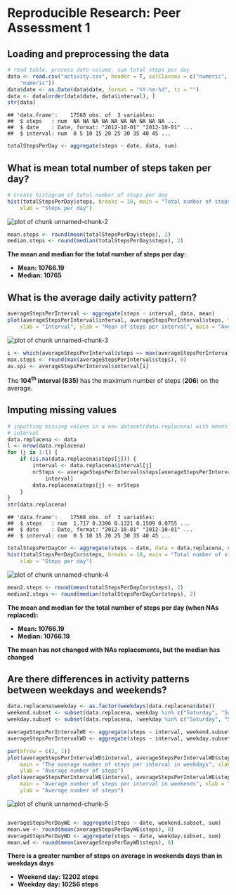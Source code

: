 # Reproducible Research: Peer Assessment 1


## Loading and preprocessing the data

```r
# read table, process date column, sum total steps per day
data <- read.csv("activity.csv", header = T, colClasses = c("numeric", "character", 
    "numeric"))
data$date <- as.Date(data$date, format = "%Y-%m-%d", tz = "")
data <- data[order(data$date, data$interval), ]
str(data)
```

```
## 'data.frame':	17568 obs. of  3 variables:
##  $ steps   : num  NA NA NA NA NA NA NA NA NA NA ...
##  $ date    : Date, format: "2012-10-01" "2012-10-01" ...
##  $ interval: num  0 5 10 15 20 25 30 35 40 45 ...
```

```r
totalStepsPerDay <- aggregate(steps ~ date, data, sum)
```


## What is mean total number of steps taken per day?


```r
# create histogram of total number of steps per day
hist(totalStepsPerDay$steps, breaks = 10, main = "Total number of steps per day", 
    xlab = "Steps per day")
```

![plot of chunk unnamed-chunk-2](figure/unnamed-chunk-2.png) 

```r
mean.steps <- round(mean(totalStepsPerDay$steps), 2)
median.steps <- round(median(totalStepsPerDay$steps), 2)
```

**The mean and median for the total number of steps per day:**  
- **Mean: 10766.19**
- **Median: 10765**

## What is the average daily activity pattern?

```r
averageStepsPerInterval <- aggregate(steps ~ interval, data, mean)
plot(averageStepsPerInterval$interval, averageStepsPerInterval$steps, type = "l", 
    xlab = "Interval", ylab = "Mean of steps per interval", main = "Average number of steps per interval")
```

![plot of chunk unnamed-chunk-3](figure/unnamed-chunk-3.png) 

```r
i <- which(averageStepsPerInterval$steps == max(averageStepsPerInterval$steps))
max.steps <- round(max(averageStepsPerInterval$steps), 0)
av.spi <- averageStepsPerInterval$interval[i]
```

The **104<sup>th</sup> interval (835)** has the maximum number of steps (**206**) on the average.

## Imputing missing values

```r
# inputting missing values in a new dataset(data.replacena) with means for
# interval
data.replacena <- data
l <- nrow(data.replacena)
for (j in 1:l) {
    if (is.na(data.replacena$steps[j])) {
        interval <- data.replacena$interval[j]
        nrSteps <- averageStepsPerInterval$steps[averageStepsPerInterval$interval == 
            interval]
        data.replacena$steps[j] <- nrSteps
    }
}
str(data.replacena)
```

```
## 'data.frame':	17568 obs. of  3 variables:
##  $ steps   : num  1.717 0.3396 0.1321 0.1509 0.0755 ...
##  $ date    : Date, format: "2012-10-01" "2012-10-01" ...
##  $ interval: num  0 5 10 15 20 25 30 35 40 45 ...
```

```r
totalStepsPerDayCor <- aggregate(steps ~ date, data = data.replacena, sum)
hist(totalStepsPerDayCor$steps, breaks = 10, main = "Total number of steps per day (NAs replaced with mean for interval)", 
    xlab = "Steps per day")
```

![plot of chunk unnamed-chunk-4](figure/unnamed-chunk-4.png) 

```r
mean2.steps <- round(mean(totalStepsPerDayCor$steps), 2)
median2.steps <- round(median(totalStepsPerDayCor$steps), 2)
```

**The mean and median for the total number of steps per day (when NAs replaced):**  
- **Mean: 10766.19**
- **Median: 10766.19**  

**The mean has not changed with NAs replacements, but the median has changed** 

## Are there differences in activity patterns between weekdays and weekends?

```r
data.replacena$weekday <- as.factor(weekdays(data.replacena$date))
weekend.subset <- subset(data.replacena, weekday %in% c("Saturday", "Sunday"))
weekday.subset <- subset(data.replacena, !weekday %in% c("Saturday", "Sunday"))

averageStepsPerIntervalWE <- aggregate(steps ~ interval, weekend.subset, mean)
averageStepsPerIntervalWD <- aggregate(steps ~ interval, weekday.subset, mean)

par(mfrow = c(2, 1))
plot(averageStepsPerIntervalWD$interval, averageStepsPerIntervalWD$steps, type = "l", 
    main = "The average number of steps per interval in weekdays", xlab = "Interval", 
    ylab = "Average number of steps")
plot(averageStepsPerIntervalWE$interval, averageStepsPerIntervalWE$steps, type = "l", 
    main = "Average number of steps per interval in weekends", xlab = "Interval", 
    ylab = "Average number of steps")
```

![plot of chunk unnamed-chunk-5](figure/unnamed-chunk-5.png) 

```r

averageStepsPerDayWE <- aggregate(steps ~ date, weekend.subset, sum)
mean.we <- round(mean(averageStepsPerDayWE$steps), 0)
averageStepsPerDayWD <- aggregate(steps ~ date, weekday.subset, sum)
mean.wd <- round(mean(averageStepsPerDayWD$steps), 0)
```

**There is a greater number of steps on average in weekends days than in weekdays days**  
- **Weekend day: 12202 steps**
- **Weekday day: 10256 steps**
